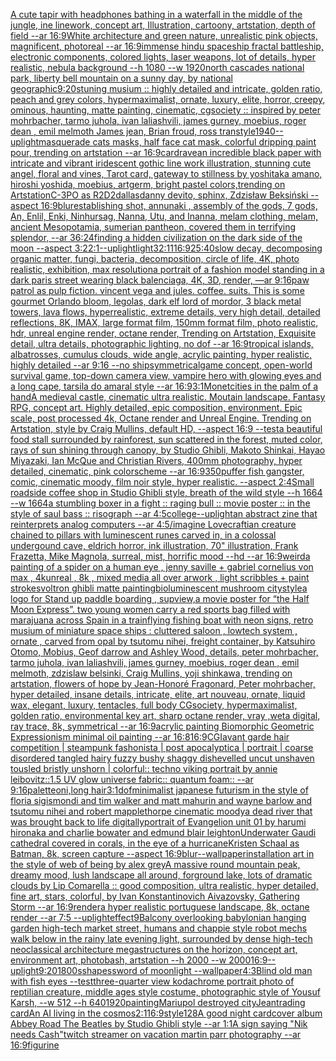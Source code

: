 [A cute tapir with headphones bathing in a waterfall in the middle of the jungle, ine linework, concept art, Illustration, cartoony, artstation, depth of field --ar 16:9](https://www.ebank.nz/aiartgenerator?category=A%2520cute%2520tapir%2520with%2520headphones%2520bathing%2520in%2520a%2520waterfall%2520in%2520the%2520middle%2520of%2520the%2520jungle%2C%2520ine%2520linework%2C%2520concept%2520art%2C%2520Illustration%2C%2520cartoony%2C%2520artstation%2C%2520depth%2520of%2520field%2520--ar%252016%3A9)[White architecture and green nature, unrealistic pink objects, magnificent, photoreal --ar 16:9](https://www.ebank.nz/aiartgenerator?category=White%2520architecture%2520and%2520green%2520nature%2C%2520unrealistic%2520pink%2520objects%2C%2520magnificent%2C%2520photoreal%2520--ar%252016%3A9)[immense hindu spaceship fractal battleship, electronic components, colored lights, laser weapons, lot of details, hyper realistic, nebula background --h 1080 --w 1920](https://www.ebank.nz/aiartgenerator?category=immense%2520hindu%2520spaceship%2520fractal%2520battleship%2C%2520electronic%2520components%2C%2520colored%2520lights%2C%2520laser%2520weapons%2C%2520lot%2520of%2520details%2C%2520hyper%2520realistic%2C%2520nebula%2520background%2520--h%25201080%2520--w%25201920)[north cascades national park, liberty bell mountain on a sunny day, by national geographic](https://www.ebank.nz/aiartgenerator?category=north%2520cascades%2520national%2520park%2C%2520liberty%2520bell%2520mountain%2520on%2520a%2520sunny%2520day%2C%2520by%2520national%2520geographic)[9:20](https://www.ebank.nz/aiartgenerator?category=9%3A20)[stuning musium :: highly detailed and intricate, golden ratio, peach and grey colors, hypermaximalist, ornate, luxury, elite, horror, creepy, ominous, haunting, matte painting, cinematic, cgsociety :: inspired by  peter mohrbacher, tarmo juhola, ivan laliashvili, james gurney, moebius, roger dean , emil melmoth James jean, Brian froud, ross tran](https://www.ebank.nz/aiartgenerator?category=stuning%2520musium%2520%3A%3A%2520highly%2520detailed%2520and%2520intricate%2C%2520golden%2520ratio%2C%2520peach%2520and%2520grey%2520colors%2C%2520hypermaximalist%2C%2520ornate%2C%2520luxury%2C%2520elite%2C%2520horror%2C%2520creepy%2C%2520ominous%2C%2520haunting%2C%2520matte%2520painting%2C%2520cinematic%2C%2520cgsociety%2520%3A%3A%2520inspired%2520by%2520%2520peter%2520mohrbacher%2C%2520tarmo%2520juhola%2C%2520ivan%2520laliashvili%2C%2520james%2520gurney%2C%2520moebius%2C%2520roger%2520dean%2520%2C%2520emil%2520melmoth%2520James%2520jean%2C%2520Brian%2520froud%2C%2520ross%2520tran)[style](https://www.ebank.nz/aiartgenerator?category=style)[1940](https://www.ebank.nz/aiartgenerator?category=1940)[--uplight](https://www.ebank.nz/aiartgenerator?category=--uplight)[masquerade cats masks, half face cat mask, colorful dripping paint pour, trending on artstation --ar 16:9](https://www.ebank.nz/aiartgenerator?category=masquerade%2520cats%2520masks%2C%2520half%2520face%2520cat%2520mask%2C%2520colorful%2520dripping%2520paint%2520pour%2C%2520trending%2520on%2520artstation%2520--ar%252016%3A9)[card](https://www.ebank.nz/aiartgenerator?category=card)[rave](https://www.ebank.nz/aiartgenerator?category=rave)[an incredible black paper with intricate and vibrant iridescent gothic line work illustration, stunning cute angel, floral and vines, Tarot card, gateway to stillness by yoshitaka amano, hiroshi yoshida, moebius, artgerm, bright pastel colors,trending on Artstation](https://www.ebank.nz/aiartgenerator?category=an%2520incredible%2520black%2520paper%2520with%2520intricate%2520and%2520vibrant%2520iridescent%2520gothic%2520line%2520work%2520illustration%2C%2520stunning%2520cute%2520angel%2C%2520floral%2520and%2520vines%2C%2520Tarot%2520card%2C%2520gateway%2520to%2520stillness%2520by%2520yoshitaka%2520amano%2C%2520hiroshi%2520yoshida%2C%2520moebius%2C%2520artgerm%2C%2520bright%2520pastel%2520colors%2Ctrending%2520on%2520Artstation)[C-3PO as R2D2](https://www.ebank.nz/aiartgenerator?category=C-3PO%2520as%2520R2D2)[dallas](https://www.ebank.nz/aiartgenerator?category=dallas)[danny devito, sphinx, Zdzisław Beksiński --aspect 16:9](https://www.ebank.nz/aiartgenerator?category=danny%2520devito%2C%2520sphinx%2C%2520Zdzis%C5%82aw%2520Beksi%C5%84ski%2520--aspect%252016%3A9)[blur](https://www.ebank.nz/aiartgenerator?category=blur)[establishing shot, annunaki ,  assembly of the gods, 7 gods, An, Enlil, Enki, Ninhursag, Nanna, Utu, and Inanna, melam clothing, melam, ancient Mesopotamia, sumerian pantheon, covered them in terrifying splendor, --ar 36:24](https://www.ebank.nz/aiartgenerator?category=establishing%2520shot%2C%2520annunaki%2520%2C%2520%2520assembly%2520of%2520the%2520gods%2C%25207%2520gods%2C%2520An%2C%2520Enlil%2C%2520Enki%2C%2520Ninhursag%2C%2520Nanna%2C%2520Utu%2C%2520and%2520Inanna%2C%2520melam%2520clothing%2C%2520melam%2C%2520ancient%2520Mesopotamia%2C%2520sumerian%2520pantheon%2C%2520covered%2520them%2520in%2520terrifying%2520splendor%2C%2520--ar%252036%3A24)[finding a hidden civilization on the dark side of the moon --aspect 3:2](https://www.ebank.nz/aiartgenerator?category=finding%2520a%2520hidden%2520civilization%2520on%2520the%2520dark%2520side%2520of%2520the%2520moon%2520--aspect%25203%3A2)[2:1](https://www.ebank.nz/aiartgenerator?category=2%3A1)[--uplight](https://www.ebank.nz/aiartgenerator?category=--uplight)[light](https://www.ebank.nz/aiartgenerator?category=light)[32:11](https://www.ebank.nz/aiartgenerator?category=32%3A11)[16:9](https://www.ebank.nz/aiartgenerator?category=16%3A9)[25:40](https://www.ebank.nz/aiartgenerator?category=25%3A40)[slow decay, decomposing organic matter, fungi, bacteria, decomposition, circle of life, 4K, photo realistic, exhibition, max resolution](https://www.ebank.nz/aiartgenerator?category=slow%2520decay%2C%2520decomposing%2520organic%2520matter%2C%2520fungi%2C%2520bacteria%2C%2520decomposition%2C%2520circle%2520of%2520life%2C%25204K%2C%2520photo%2520realistic%2C%2520exhibition%2C%2520max%2520resolution)[a portrait of a fashion model standing in a dark paris street wearing black balenciaga, 4K, 3D, render, —ar 9:16](https://www.ebank.nz/aiartgenerator?category=a%2520portrait%2520of%2520a%2520fashion%2520model%2520standing%2520in%2520a%2520dark%2520paris%2520street%2520wearing%2520black%2520balenciaga%2C%25204K%2C%25203D%2C%2520render%2C%2520%E2%80%94ar%25209%3A16)[paw patrol as pulp fiction. vincent vega and jules. coffee. suits. This is some gourmet ](https://www.ebank.nz/aiartgenerator?category=paw%2520patrol%2520as%2520pulp%2520fiction.%2520vincent%2520vega%2520and%2520jules.%2520coffee.%2520suits.%2520This%2520is%2520some%2520gourmet%2520)[Orlando bloom, legolas, dark elf lord of mordor, 3 black metal towers, lava flows, hyperrealistic, extreme details, very high detail, detailed reflections, 8K, IMAX, large format film, 150mm format film, photo realistic, hdr, unreal engine render, octane render, Trending on Artstation, Exquisite detail, ultra details, photographic lighting, no dof --ar 16:9](https://www.ebank.nz/aiartgenerator?category=Orlando%2520bloom%2C%2520legolas%2C%2520dark%2520elf%2520lord%2520of%2520mordor%2C%25203%2520black%2520metal%2520towers%2C%2520lava%2520flows%2C%2520hyperrealistic%2C%2520extreme%2520details%2C%2520very%2520high%2520detail%2C%2520detailed%2520reflections%2C%25208K%2C%2520IMAX%2C%2520large%2520format%2520film%2C%2520150mm%2520format%2520film%2C%2520photo%2520realistic%2C%2520hdr%2C%2520unreal%2520engine%2520render%2C%2520octane%2520render%2C%2520Trending%2520on%2520Artstation%2C%2520Exquisite%2520detail%2C%2520ultra%2520details%2C%2520photographic%2520lighting%2C%2520no%2520dof%2520--ar%252016%3A9)[tropical islands, albatrosses, cumulus clouds, wide angle, acrylic painting, hyper realistic, highly detailed --ar 9:16 --no ship](https://www.ebank.nz/aiartgenerator?category=tropical%2520islands%2C%2520albatrosses%2C%2520cumulus%2520clouds%2C%2520wide%2520angle%2C%2520acrylic%2520painting%2C%2520hyper%2520realistic%2C%2520highly%2520detailed%2520--ar%25209%3A16%2520--no%2520ship)[symmetrical](https://www.ebank.nz/aiartgenerator?category=symmetrical)[game concept, open-world survival game, top-down camera view, vampire hero with glowing eyes and a long cape, tarsila do amaral style --ar 16:9](https://www.ebank.nz/aiartgenerator?category=game%2520concept%2C%2520open-world%2520survival%2520game%2C%2520top-down%2520camera%2520view%2C%2520vampire%2520hero%2520with%2520glowing%2520eyes%2520and%2520a%2520long%2520cape%2C%2520tarsila%2520do%2520amaral%2520style%2520--ar%252016%3A9)[3:1](https://www.ebank.nz/aiartgenerator?category=3%3A1)[Monet](https://www.ebank.nz/aiartgenerator?category=Monet)[cities in the palm of a hand](https://www.ebank.nz/aiartgenerator?category=cities%2520in%2520the%2520palm%2520of%2520a%2520hand)[A medieval castle, cinematic ultra realistic. Moutain landscape. Fantasy RPG, concept art. Highly detailed, epic composition, environment. Epic scale, post processed 4k, Octane render and Unreal Engine. Trending on Artstation, style by Craig Mullins, default HD, --aspect 16:9 --test](https://www.ebank.nz/aiartgenerator?category=A%2520medieval%2520castle%2C%2520cinematic%2520ultra%2520realistic.%2520Moutain%2520landscape.%2520Fantasy%2520RPG%2C%2520concept%2520art.%2520Highly%2520detailed%2C%2520epic%2520composition%2C%2520environment.%2520Epic%2520scale%2C%2520post%2520processed%25204k%2C%2520Octane%2520render%2520and%2520Unreal%2520Engine.%2520Trending%2520on%2520Artstation%2C%2520style%2520by%2520Craig%2520Mullins%2C%2520default%2520HD%2C%2520--aspect%252016%3A9%2520--test)[a beautiful food stall surrounded by rainforest, sun scattered in the forest, muted color, rays of sun shining through canopy, by Studio Ghibli, Makoto Shinkai, Hayao Miyazaki, Ian McQue and Christian Rivers, 400mm photography, hyper detailed, cinematic, pink colorscheme --ar 16:9](https://www.ebank.nz/aiartgenerator?category=a%2520beautiful%2520food%2520stall%2520surrounded%2520by%2520rainforest%2C%2520sun%2520scattered%2520in%2520the%2520forest%2C%2520muted%2520color%2C%2520rays%2520of%2520sun%2520shining%2520through%2520canopy%2C%2520by%2520Studio%2520Ghibli%2C%2520Makoto%2520Shinkai%2C%2520Hayao%2520Miyazaki%2C%2520Ian%2520McQue%2520and%2520Christian%2520Rivers%2C%2520400mm%2520photography%2C%2520hyper%2520detailed%2C%2520cinematic%2C%2520pink%2520colorscheme%2520--ar%252016%3A9)[350](https://www.ebank.nz/aiartgenerator?category=350)[puffer fish  gangster, comic, cinematic moody, film noir style, hyper realistic. --aspect 2:4](https://www.ebank.nz/aiartgenerator?category=puffer%2520fish%2520%2520gangster%2C%2520comic%2C%2520cinematic%2520moody%2C%2520film%2520noir%2520style%2C%2520hyper%2520realistic.%2520--aspect%25202%3A4)[Small roadside coffee shop in Studio Ghibli style, breath of the wild style  --h 1664  --w 1664](https://www.ebank.nz/aiartgenerator?category=Small%2520roadside%2520coffee%2520shop%2520in%2520Studio%2520Ghibli%2520style%2C%2520breath%2520of%2520the%2520wild%2520style%2520%2520--h%25201664%2520%2520--w%25201664)[a stumbling boxer in a fight :: raging bull :: movie poster :: in the style of saul bass :: risograph --ar 4:5](https://www.ebank.nz/aiartgenerator?category=a%2520stumbling%2520boxer%2520in%2520a%2520fight%2520%3A%3A%2520raging%2520bull%2520%3A%3A%2520movie%2520poster%2520%3A%3A%2520in%2520the%2520style%2520of%2520saul%2520bass%2520%3A%3A%2520risograph%2520--ar%25204%3A5)[college](https://www.ebank.nz/aiartgenerator?category=college)[--uplight](https://www.ebank.nz/aiartgenerator?category=--uplight)[an abstract zine that reinterprets analog computers --ar 4:5](https://www.ebank.nz/aiartgenerator?category=an%2520abstract%2520zine%2520that%2520reinterprets%2520analog%2520computers%2520--ar%25204%3A5)[/imagine Lovecraftian creature chained to pillars with luminescent runes carved in, in a colossal undergound cave, eldrich horror, ink illustration, 70" illustration, Frank Frazetta, Mike Magnola, surreal, mist, horrific mood --hd --ar 16:9](https://www.ebank.nz/aiartgenerator?category=/imagine%2520Lovecraftian%2520creature%2520chained%2520to%2520pillars%2520with%2520luminescent%2520runes%2520carved%2520in%2C%2520in%2520a%2520colossal%2520undergound%2520cave%2C%2520eldrich%2520horror%2C%2520ink%2520illustration%2C%252070%22%2520illustration%2C%2520Frank%2520Frazetta%2C%2520Mike%2520Magnola%2C%2520surreal%2C%2520mist%2C%2520horrific%2520mood%2520--hd%2520--ar%252016%3A9)[weird](https://www.ebank.nz/aiartgenerator?category=weird)[a painting of  a spider on a human eye    , jenny saville +  gabriel cornelius von max  , 4kunreal , 8k , mixed media all over arwork , light scribbles + paint strokes](https://www.ebank.nz/aiartgenerator?category=a%2520painting%2520of%2520%2520a%2520spider%2520on%2520a%2520human%2520eye%2520%2520%2520%2520%2C%2520jenny%2520saville%2520%2B%2520%2520gabriel%2520cornelius%2520von%2520max%2520%2520%2C%25204kunreal%2520%2C%25208k%2520%2C%2520mixed%2520media%2520all%2520over%2520arwork%2520%2C%2520light%2520scribbles%2520%2B%2520paint%2520strokes)[voltron ghibli matte painting](https://www.ebank.nz/aiartgenerator?category=voltron%2520ghibli%2520matte%2520painting)[bioluminescent mushroom city](https://www.ebank.nz/aiartgenerator?category=bioluminescent%2520mushroom%2520city)[style](https://www.ebank.nz/aiartgenerator?category=style)[a logo for Stand up paddle boarding , sup](https://www.ebank.nz/aiartgenerator?category=a%2520logo%2520for%2520Stand%2520up%2520paddle%2520boarding%2520%2C%2520sup)[view,](https://www.ebank.nz/aiartgenerator?category=view%2C)[a movie poster for “the Half Moon Express”. two young women carry a red sports bag filled with marajuana across Spain in a train](https://www.ebank.nz/aiartgenerator?category=a%2520movie%2520poster%2520for%2520%E2%80%9Cthe%2520Half%2520Moon%2520Express%E2%80%9D.%2520two%2520young%2520women%2520carry%2520a%2520red%2520sports%2520bag%2520filled%2520with%2520marajuana%2520across%2520Spain%2520in%2520a%2520train)[flying fishing boat with neon signs, retro musium of miniature space ships : cluttered saloon , lowtech system , ornate , carved from opal by tsutomu nihei, freight container, by Katsuhiro Otomo, Mobius, Geof darrow and Ashley Wood, details, peter mohrbacher, tarmo juhola, ivan laliashvili, james gurney, moebius, roger dean , emil melmoth, zdzislaw belsinki, Craig Mullins, yoji shinkawa, trending on artstation, flowers of hope by Jean-Honoré Fragonard, Peter mohrbacher, hyper detailed, insane details, intricate, elite, art nouveau, ornate, liquid wax, elegant, luxury, tentacles, full body CGsociety, hypermaximalist, golden ratio, environmental key art, sharp octane render, vray ,weta digital, ray trace, 8k, symmetrical --ar 16:9](https://www.ebank.nz/aiartgenerator?category=flying%2520fishing%2520boat%2520with%2520neon%2520signs%2C%2520retro%2520musium%2520of%2520miniature%2520space%2520ships%2520%3A%2520cluttered%2520saloon%2520%2C%2520lowtech%2520system%2520%2C%2520ornate%2520%2C%2520carved%2520from%2520opal%2520by%2520tsutomu%2520nihei%2C%2520freight%2520container%2C%2520by%2520Katsuhiro%2520Otomo%2C%2520Mobius%2C%2520Geof%2520darrow%2520and%2520Ashley%2520Wood%2C%2520details%2C%2520peter%2520mohrbacher%2C%2520tarmo%2520juhola%2C%2520ivan%2520laliashvili%2C%2520james%2520gurney%2C%2520moebius%2C%2520roger%2520dean%2520%2C%2520emil%2520melmoth%2C%2520zdzislaw%2520belsinki%2C%2520Craig%2520Mullins%2C%2520yoji%2520shinkawa%2C%2520trending%2520on%2520artstation%2C%2520flowers%2520of%2520hope%2520by%2520Jean-Honor%C3%A9%2520Fragonard%2C%2520Peter%2520mohrbacher%2C%2520hyper%2520detailed%2C%2520insane%2520details%2C%2520intricate%2C%2520elite%2C%2520art%2520nouveau%2C%2520ornate%2C%2520liquid%2520wax%2C%2520elegant%2C%2520luxury%2C%2520tentacles%2C%2520full%2520body%2520CGsociety%2C%2520hypermaximalist%2C%2520golden%2520ratio%2C%2520environmental%2520key%2520art%2C%2520sharp%2520octane%2520render%2C%2520vray%2520%2Cweta%2520digital%2C%2520ray%2520trace%2C%25208k%2C%2520symmetrical%2520--ar%252016%3A9)[acrylic painting Biomorphic Geometric Expressionism minimal oil painting --ar 16:8](https://www.ebank.nz/aiartgenerator?category=acrylic%2520painting%2520Biomorphic%2520Geometric%2520Expressionism%2520minimal%2520oil%2520painting%2520--ar%252016%3A8)[16:9](https://www.ebank.nz/aiartgenerator?category=16%3A9)[CGI](https://www.ebank.nz/aiartgenerator?category=CGI)[avant garde hair competition | steampunk fashonista | post apocalyptica | portrait | coarse disordered tangled hairy fuzzy bushy shaggy dishevelled uncut unshaven tousled bristly unshorn | colorful:: techno viking portrait by annie leibovitz::1.5 UV glow universe fabric:: quantum foam:: --ar 9:16](https://www.ebank.nz/aiartgenerator?category=avant%2520garde%2520hair%2520competition%2520%7C%2520steampunk%2520fashonista%2520%7C%2520post%2520apocalyptica%2520%7C%2520portrait%2520%7C%2520coarse%2520disordered%2520tangled%2520hairy%2520fuzzy%2520bushy%2520shaggy%2520dishevelled%2520uncut%2520unshaven%2520tousled%2520bristly%2520unshorn%2520%7C%2520colorful%3A%3A%2520techno%2520viking%2520portrait%2520by%2520annie%2520leibovitz%3A%3A1.5%2520UV%2520glow%2520universe%2520fabric%3A%3A%2520quantum%2520foam%3A%3A%2520--ar%25209%3A16)[palette](https://www.ebank.nz/aiartgenerator?category=palette)[oni,long hair](https://www.ebank.nz/aiartgenerator?category=oni%2Clong%2520hair)[3:1](https://www.ebank.nz/aiartgenerator?category=3%3A1)[dof](https://www.ebank.nz/aiartgenerator?category=dof)[minimalist japanese futurism  in the style of floria sigismondi and tim walker and matt mahurin and wayne barlow and tsutomu nihei and robert mapplethorpe cinematic moody](https://www.ebank.nz/aiartgenerator?category=minimalist%2520japanese%2520futurism%2520%2520in%2520the%2520style%2520of%2520floria%2520sigismondi%2520and%2520tim%2520walker%2520and%2520matt%2520mahurin%2520and%2520wayne%2520barlow%2520and%2520tsutomu%2520nihei%2520and%2520robert%2520mapplethorpe%2520cinematic%2520moody)[a dead river that was brought back to life digitally](https://www.ebank.nz/aiartgenerator?category=a%2520dead%2520river%2520that%2520was%2520brought%2520back%2520to%2520life%2520digitally)[portrait of Evangelion unit 01 by harumi hironaka and charlie bowater and edmund blair leighton](https://www.ebank.nz/aiartgenerator?category=portrait%2520of%2520Evangelion%2520unit%252001%2520by%2520harumi%2520hironaka%2520and%2520charlie%2520bowater%2520and%2520edmund%2520blair%2520leighton)[Underwater Gaudi cathedral covered in corals, in the eye of a hurricane](https://www.ebank.nz/aiartgenerator?category=Underwater%2520Gaudi%2520cathedral%2520covered%2520in%2520corals%2C%2520in%2520the%2520eye%2520of%2520a%2520hurricane)[Kristen Schaal as Batman, 8k, screen capture --aspect 16:9](https://www.ebank.nz/aiartgenerator?category=Kristen%2520Schaal%2520as%2520Batman%2C%25208k%2C%2520screen%2520capture%2520--aspect%252016%3A9)[blur](https://www.ebank.nz/aiartgenerator?category=blur)[--wallpaper](https://www.ebank.nz/aiartgenerator?category=--wallpaper)[installation art in the style of web of being by alex grey](https://www.ebank.nz/aiartgenerator?category=installation%2520art%2520in%2520the%2520style%2520of%2520web%2520of%2520being%2520by%2520alex%2520grey)[A massive round mountain peak, dreamy mood, lush landscape all around, forground lake, lots of dramatic clouds by Lip Comarella :: good composition, ultra realistic, hyper detailed, fine art, stars, colorful, by Ivan Konstantinovich Aivazovsky, Gathering Storm --ar 16:9](https://www.ebank.nz/aiartgenerator?category=A%2520massive%2520round%2520mountain%2520peak%2C%2520dreamy%2520mood%2C%2520lush%2520landscape%2520all%2520around%2C%2520forground%2520lake%2C%2520lots%2520of%2520dramatic%2520clouds%2520by%2520Lip%2520Comarella%2520%3A%3A%2520good%2520composition%2C%2520ultra%2520realistic%2C%2520hyper%2520detailed%2C%2520fine%2520art%2C%2520stars%2C%2520colorful%2C%2520by%2520Ivan%2520Konstantinovich%2520Aivazovsky%2C%2520Gathering%2520Storm%2520--ar%252016%3A9)[render](https://www.ebank.nz/aiartgenerator?category=render)[a hyper realistic portuguese landscape, 8k, octane render --ar 7:5 --uplight](https://www.ebank.nz/aiartgenerator?category=a%2520hyper%2520realistic%2520portuguese%2520landscape%2C%25208k%2C%2520octane%2520render%2520--ar%25207%3A5%2520--uplight)[effect](https://www.ebank.nz/aiartgenerator?category=effect)[9](https://www.ebank.nz/aiartgenerator?category=9)[Balcony overlooking babylonian hanging garden high-tech market street, humans and chappie style robot mechs walk below in the rainy late evening light, surrounded by dense high-tech neoclassical architecture megastructures on the horizon, concept art, environment art, photobash, artstation --h 2000 --w 2000](https://www.ebank.nz/aiartgenerator?category=Balcony%2520overlooking%2520babylonian%2520hanging%2520garden%2520high-tech%2520market%2520street%2C%2520humans%2520and%2520chappie%2520style%2520robot%2520mechs%2520walk%2520below%2520in%2520the%2520rainy%2520late%2520evening%2520light%2C%2520surrounded%2520by%2520dense%2520high-tech%2520neoclassical%2520architecture%2520megastructures%2520on%2520the%2520horizon%2C%2520concept%2520art%2C%2520environment%2520art%2C%2520photobash%2C%2520artstation%2520--h%25202000%2520--w%25202000)[16:9](https://www.ebank.nz/aiartgenerator?category=16%3A9)[--uplight](https://www.ebank.nz/aiartgenerator?category=--uplight)[9:20](https://www.ebank.nz/aiartgenerator?category=9%3A20)[1800s](https://www.ebank.nz/aiartgenerator?category=1800s)[shapes](https://www.ebank.nz/aiartgenerator?category=shapes)[sword of moonlight --wallpaper](https://www.ebank.nz/aiartgenerator?category=sword%2520of%2520moonlight%2520--wallpaper)[4:3](https://www.ebank.nz/aiartgenerator?category=4%3A3)[Blind old man with fish eyes --test](https://www.ebank.nz/aiartgenerator?category=Blind%2520old%2520man%2520with%2520fish%2520eyes%2520--test)[three-quarter view kodachrome portrait photo of reptilian creature, middle ages style costume, photographic style of Yousuf Karsh, --w 512 --h 640](https://www.ebank.nz/aiartgenerator?category=three-quarter%2520view%2520kodachrome%2520portrait%2520photo%2520of%2520reptilian%2520creature%2C%2520middle%2520ages%2520style%2520costume%2C%2520photographic%2520style%2520of%2520Yousuf%2520Karsh%2C%2520--w%2520512%2520--h%2520640)[1920](https://www.ebank.nz/aiartgenerator?category=1920)[painting](https://www.ebank.nz/aiartgenerator?category=painting)[Mariupol destroyed city](https://www.ebank.nz/aiartgenerator?category=Mariupol%2520destroyed%2520city)[Jean](https://www.ebank.nz/aiartgenerator?category=Jean)[trading card](https://www.ebank.nz/aiartgenerator?category=trading%2520card)[An AI living in the cosmos](https://www.ebank.nz/aiartgenerator?category=An%2520AI%2520living%2520in%2520the%2520cosmos)[2:1](https://www.ebank.nz/aiartgenerator?category=2%3A1)[16:9](https://www.ebank.nz/aiartgenerator?category=16%3A9)[style](https://www.ebank.nz/aiartgenerator?category=style)[128](https://www.ebank.nz/aiartgenerator?category=128)[A good night card](https://www.ebank.nz/aiartgenerator?category=A%2520good%2520night%2520card)[cover album Abbey Road The Beatles by Studio Ghibli style --ar 1:1](https://www.ebank.nz/aiartgenerator?category=cover%2520album%2520Abbey%2520Road%2520The%2520Beatles%2520by%2520Studio%2520Ghibli%2520style%2520--ar%25201%3A1)[A sign saying "Nik needs Cash"](https://www.ebank.nz/aiartgenerator?category=A%2520sign%2520saying%2520%22Nik%2520needs%2520Cash%22)[twitch streamer on vacation martin parr photography --ar 16:9](https://www.ebank.nz/aiartgenerator?category=twitch%2520streamer%2520on%2520vacation%2520martin%2520parr%2520photography%2520--ar%252016%3A9)[figurine](https://www.ebank.nz/aiartgenerator?category=figurine)